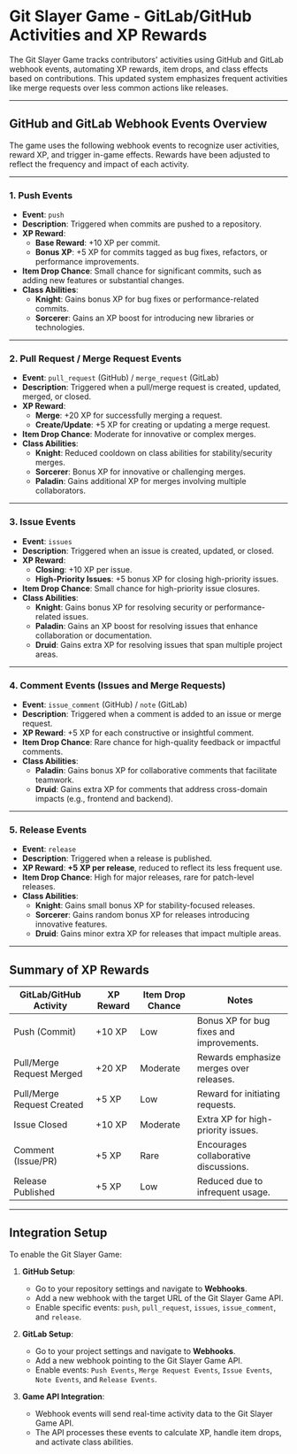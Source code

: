 # Git Slayer Game - GitLab/GitHub Activities and XP Rewards

The Git Slayer Game tracks contributors' activities using GitHub and GitLab webhook events, automating XP rewards, item drops, and class effects based on contributions. This updated system emphasizes frequent activities like merge requests over less common actions like releases.

---

## GitHub and GitLab Webhook Events Overview

The game uses the following webhook events to recognize user activities, reward XP, and trigger in-game effects. Rewards have been adjusted to reflect the frequency and impact of each activity.

---

### 1. Push Events

- **Event**: `push`
- **Description**: Triggered when commits are pushed to a repository.
- **XP Reward**: 
  - **Base Reward**: +10 XP per commit.
  - **Bonus XP**: +5 XP for commits tagged as bug fixes, refactors, or performance improvements.
- **Item Drop Chance**: Small chance for significant commits, such as adding new features or substantial changes.
- **Class Abilities**:
  - **Knight**: Gains bonus XP for bug fixes or performance-related commits.
  - **Sorcerer**: Gains an XP boost for introducing new libraries or technologies.

---

### 2. Pull Request / Merge Request Events

- **Event**: `pull_request` (GitHub) / `merge_request` (GitLab)
- **Description**: Triggered when a pull/merge request is created, updated, merged, or closed.
- **XP Reward**: 
  - **Merge**: +20 XP for successfully merging a request.
  - **Create/Update**: +5 XP for creating or updating a merge request.
- **Item Drop Chance**: Moderate for innovative or complex merges.
- **Class Abilities**:
  - **Knight**: Reduced cooldown on class abilities for stability/security merges.
  - **Sorcerer**: Bonus XP for innovative or challenging merges.
  - **Paladin**: Gains additional XP for merges involving multiple collaborators.

---

### 3. Issue Events

- **Event**: `issues`
- **Description**: Triggered when an issue is created, updated, or closed.
- **XP Reward**: 
  - **Closing**: +10 XP per issue.
  - **High-Priority Issues**: +5 bonus XP for closing high-priority issues.
- **Item Drop Chance**: Small chance for high-priority issue closures.
- **Class Abilities**:
  - **Knight**: Gains bonus XP for resolving security or performance-related issues.
  - **Paladin**: Gains an XP boost for resolving issues that enhance collaboration or documentation.
  - **Druid**: Gains extra XP for resolving issues that span multiple project areas.

---

### 4. Comment Events (Issues and Merge Requests)

- **Event**: `issue_comment` (GitHub) / `note` (GitLab)
- **Description**: Triggered when a comment is added to an issue or merge request.
- **XP Reward**: +5 XP for each constructive or insightful comment.
- **Item Drop Chance**: Rare chance for high-quality feedback or impactful comments.
- **Class Abilities**:
  - **Paladin**: Gains bonus XP for collaborative comments that facilitate teamwork.
  - **Druid**: Gains extra XP for comments that address cross-domain impacts (e.g., frontend and backend).

---

### 5. Release Events

- **Event**: `release`
- **Description**: Triggered when a release is published.
- **XP Reward**: **+5 XP per release**, reduced to reflect its less frequent use.
- **Item Drop Chance**: High for major releases, rare for patch-level releases.
- **Class Abilities**:
  - **Knight**: Gains small bonus XP for stability-focused releases.
  - **Sorcerer**: Gains random bonus XP for releases introducing innovative features.
  - **Druid**: Gains minor extra XP for releases that impact multiple areas.

---

## Summary of XP Rewards

| **GitLab/GitHub Activity**   | **XP Reward** | **Item Drop Chance** | **Notes**                                     |
|------------------------------|---------------|-----------------------|-----------------------------------------------|
| Push (Commit)                | +10 XP        | Low                  | Bonus XP for bug fixes and improvements.      |
| Pull/Merge Request Merged    | +20 XP        | Moderate             | Rewards emphasize merges over releases.       |
| Pull/Merge Request Created   | +5 XP         | Low                  | Reward for initiating requests.               |
| Issue Closed                 | +10 XP        | Moderate             | Extra XP for high-priority issues.            |
| Comment (Issue/PR)           | +5 XP         | Rare                 | Encourages collaborative discussions.         |
| Release Published            | +5 XP         | Low                  | Reduced due to infrequent usage.              |

---

## Integration Setup

To enable the Git Slayer Game:

1. **GitHub Setup**:
   - Go to your repository settings and navigate to **Webhooks**.
   - Add a new webhook with the target URL of the Git Slayer Game API.
   - Enable specific events: `push`, `pull_request`, `issues`, `issue_comment`, and `release`.

2. **GitLab Setup**:
   - Go to your project settings and navigate to **Webhooks**.
   - Add a new webhook pointing to the Git Slayer Game API.
   - Enable events: `Push Events`, `Merge Request Events`, `Issue Events`, `Note Events`, and `Release Events`.

3. **Game API Integration**:
   - Webhook events will send real-time activity data to the Git Slayer Game API.
   - The API processes these events to calculate XP, handle item drops, and activate class abilities.

